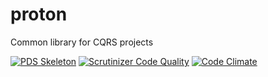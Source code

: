 <!--- [![Proton](https://protonlabs.tk/proton.png)](https://github.com/proton-labs/proton) --->
proton
======
Common library for CQRS projects

[![PDS Skeleton](https://img.shields.io/badge/pds-skeleton-blue.svg?style=flat)](https://github.com/php-pds/skeleton)
[![Scrutinizer Code Quality](https://scrutinizer-ci.com/g/proton-labs/proton/badges/quality-score.png?b=master)](https://scrutinizer-ci.com/g/proton-labs/proton/?branch=master)
[![Code Climate](https://codeclimate.com/github/proton-labs/proton/badges/gpa.svg)](https://codeclimate.com/github/proton-labs/proton)
<!--- [![Build Status](https://travis-ci.org/proton-labs/proton.svg?branch=master)](https://travis-ci.org/proton-labs/proton) --->


